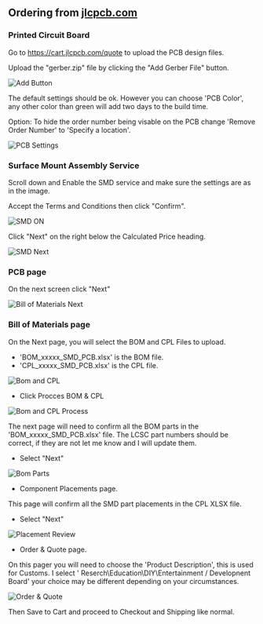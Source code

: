 ## Ordering from [jlcpcb.com](https://jlcpcb.com/)

### Printed Circuit Board

Go to https://cart.jlcpcb.com/quote to upload the PCB design files.

Upload the "gerber.zip" file by clicking the "Add Gerber File" button.

![Add Button](https://github.com/GDWoody/Pixel-Controllers/blob/main/image/add_gerber.png)

The default settings should be ok. However you can choose 'PCB Color', any other color than green will add two days to the build time.

Option: To hide the order number being visable on the PCB change 'Remove Order Number' to 'Specify a location'.

![PCB Settings](https://github.com/GDWoody/Pixel-Controllers/blob/main/image/pcb_settings.png)

### Surface Mount Assembly Service


Scroll down and Enable the SMD service and make sure the settings are as in the image.

Accept the Terms and Conditions then click "Confirm".


![SMD ON](https://github.com/GDWoody/Pixel-Controllers/blob/main/image/smd_select.png)


Click "Next" on the right below the Calculated Price heading.

![SMD Next](https://github.com/GDWoody/Pixel-Controllers/blob/main/image/gerber_next.png)


### PCB page

On the next screen click "Next"

![Bill of Materials Next](https://github.com/GDWoody/Pixel-Controllers/blob/main/image/bill_of_materials.png)

### Bill of Materials page

On the Next page, you will select the BOM and CPL Files to upload.

* 'BOM_xxxxx_SMD_PCB.xlsx' is the BOM file.
* 'CPL_xxxxx_SMD_PCB.xlsx' is the CPL file.


![Bom and CPL](https://github.com/GDWoody/Pixel-Controllers/blob/main/image/bom_cpl.png)


* Click Procces BOM & CPL

![Bom and CPL Process](https://github.com/GDWoody/Pixel-Controllers/blob/main/image/process_bom_cpl.png)


The next page will need to confirm all the BOM parts in the 'BOM_xxxxx_SMD_PCB.xlsx' file.
The LCSC part numbers should be correct, if they are not let me know and I will update them.
* Select "Next"

![Bom Parts](https://github.com/GDWoody/Pixel-Controllers/blob/main/image/parts.png)


* Component Placements page.

This page will confirm all the SMD part placements in the CPL XLSX file.
* Select "Next"

![Placement Review](https://github.com/GDWoody/Pixel-Controllers/blob/main/image/cpl.png)


* Order & Quote page.

On this pager you will need to choose the 'Product Description', this is used for Customs. I select ' Reserch\Education\DIY\Entertainment / Developnent Board' your choice may be different depending on your circumstances.

![Order & Quote](https://github.com/GDWoody/Pixel-Controllers/blob/main/image/save.png)

Then Save to Cart and proceed to Checkout and Shipping like normal.